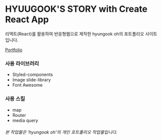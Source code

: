 # HYUUGOOK'S STORY with Create React App

리액트(React)를 활용하여 반응형웹으로 제작한 hyungook oh의 포트폴리오 사이트입니다.

[Portfolio](https://hyungook.github.io/hyungooks-story/)

### 사용 라이브러리

- Styled-components
- Image slide-library
- Font Awesome

### 사용 스킬

- map
- Router
- media query

###### 본 작업물은 'hyungook oh'의 개인 포트폴리오 작업물입니다.
